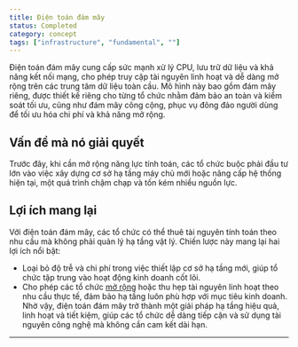 ```yaml
---
title: Điện toán đám mây
status: Completed
category: concept
tags: ["infrastructure", "fundamental", ""]
---
```


Điện toán đám mây cung cấp sức mạnh xử lý CPU, lưu trữ dữ liệu và khả năng kết nối mạng, 
cho phép truy cập tài nguyên linh hoạt và dễ dàng mở rộng trên các trung tâm dữ liệu toàn cầu. 
Mô hình này bao gồm đám mây riêng, được thiết kế riêng cho từng tổ chức nhằm đảm bảo an toàn và kiểm soát tối ưu, 
cũng như đám mây công cộng, phục vụ đông đảo người dùng để tối ưu hóa chi phí và khả năng mở rộng.

## Vấn đề mà nó giải quyết

Trước đây, khi cần mở rộng năng lực tính toán, các tổ chức buộc phải đầu tư lớn vào việc xây dựng cơ sở hạ tầng máy chủ mới hoặc nâng cấp hệ thống hiện tại, một quá trình chậm chạp và tốn kém nhiều nguồn lực.

## Lợi ích mang lại

Với điện toán đám mây, các tổ chức có thể thuê tài nguyên tính toán theo nhu cầu mà không phải quản lý hạ tầng vật lý. 
Chiến lược này mang lại hai lợi ích nổi bật:

- Loại bỏ độ trễ và chi phí trong việc thiết lập cơ sở hạ tầng mới, giúp tổ chức tập trung vào hoạt động kinh doanh cốt lõi.
- Cho phép các tổ chức [mở rộng](/scalability/) hoặc thu hẹp tài nguyên linh hoạt theo nhu cầu thực tế, đảm bảo hạ tầng luôn phù hợp với mục tiêu kinh doanh. Nhờ vậy, điện toán đám mây trở thành một giải pháp hạ tầng hiệu quả, linh hoạt và tiết kiệm, giúp các tổ chức dễ dàng tiếp cận và sử dụng tài nguyên công nghệ mà không cần cam kết dài hạn.

---
